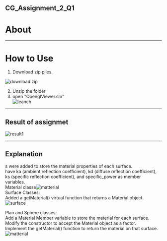 ## CG_Assignment_2_Q1

About
===
   

---
How to Use
===
1. Download zip piles.  
   
![download zip](https://github.com/user-attachments/assets/3e76e9d2-5325-42a3-ba52-2bb3064c0a58)

2. Unzip the folder  
3. open "OpenglViewer.sln"  
![leanch](https://github.com/user-attachments/assets/1ed43ef3-d812-4b75-809d-fe1077eabf9b)
---
Result of assignmet  
---   

![result1](https://github.com/user-attachments/assets/1acde73e-bf21-417d-88f4-7bae46474e52)

---
Explanation
---

s were added to store the material properties of each surface.  
have ka (ambient reflection coefficient), kd (diffuse reflection coefficient), ks (specific reflection coefficient), and specific_power as member variables.  
Material classe![matterial](https://github.com/user-attachments/assets/0de692d1-7cb5-4c2b-968b-b31fc5620bdb)  
Surface Classes:  
Added a getMaterial() virtual function that returns a Material object.  
![surface](https://github.com/user-attachments/assets/b241983a-4cdf-48eb-bd34-78c8bf07b7a7)  

Plan and Sphere classes:  
Add a Material Member variable to store the material for each surface.  
Modify the constructor to accept the Material object as a factor.  
Implement the getMaterial() function to return the material on that surface.  
![matterial](https://github.com/user-attachments/assets/0a07c150-5f94-4183-9de9-c63e17fa316b)  



